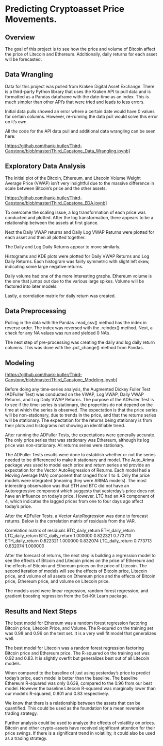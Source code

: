 # Predicting Cryptoasset Price Movements.

## Overview

The goal of this project is to see how the price and volume of Bitcoin affect the price of Litecoin and Ethereum. Additionally, daily returns for each asset will be forecasted.

## Data Wrangling

Data for this project was pulled from Kraken Digital Asset Exchange. There is a third-party Python library that uses the Kraken API to pull data and is formatted as a Pandas dataframe with the date-time as an index. This is much simpler than other API’s that were tried and leads to less errors. 

Initial data pulls showed an error where a certain date would have 0 values for certain columns. However, re-running the data pull would solve this error on it’s own.

All the code for the API data pull and additional data wrangling can be seen here:

[https://github.com/hank-butler/Third-Capstone/blob/master/Third_Capstone_Data_Wrangling.ipynb]

## Exploratory Data Analysis

The initial plot of the Bitcoin, Ethereum, and Litecoin Volume Weight Average Price (VWAP) isn’t very insightful due to the massive difference in scale between Bitcoin’s price and the other assets.

[https://github.com/hank-butler/Third-Capstone/blob/master/Third_Capstone_EDA.ipynb]

To overcome the scaling issue, a log transformation of each price was conducted and plotted. After the log transformation, there appears to be a relationship between the assets at first glance. 

Next the Daily VWAP returns and Daily Log VWAP Returns were plotted for each asset and then all plotted together.

The Daily and Log Daily Returns appear to move similarly.

Histograms and KDE plots were plotted for Daily VWAP Returns and Log Daily Returns. Each histogram was fairly symmetric with slight left skew, indicating some large negative returns.

Daily volume had one of the more interesting graphs. Ethereum volume is the one that jumps out due to the various large spikes. Volume will be factored into later models.

Lastly, a correlation matrix for daily return was created. 

## Data Preprocessing

Pulling in the data with the Pandas .read_csv() method has the index in reverse order. The index was reversed with the .reindex() method. Next, a check for any NA values was run and yielded 0 NA’s.

The next step of pre-processing was creating the daily and log daily return columns. This was done with the .pct_change() method from Pandas.

## Modeling

[https://github.com/hank-butler/Third-Capstone/blob/master/Third_Capstone_Modeling.ipynb]

Before doing any time-series analysis, the Augmented Dickey Fuller Test (ADFuller Test) was conducted on the VWAP, Log VWAP, Daily VWAP Returns, and Log Daily VWAP Returns. The purpose of the ADFuller Test is to see if the time-series is stationary, the properties do not depend on the time at which the series is observed. The expectation is that the price series will be non-stationary, due to trends in the price, and that the returns series will be stationary. The expectation for the returns being stationary is from their plots and histograms not showing an identifiable trend.

After running the ADFuller Tests, the expectations were generally accurate. The only price series that was stationary was Ethereum, although its log price was non-stationary. All returns series were stationary.

The ADFuller Tests results were done to establish whether or not the series needed to be differenced to make it stationary and model. The Auto_Arima package was used to model each price and return series and provide an expectation for the Vector AutoRegression of Returns. Each model had a Moving Average (MA) component that ranged from 1 to 4. Only the price models were integrated (meaning they were ARIMA models). The most interesting observation was that ETH and BTC did not have an Autoregressive component which suggests that yesterday’s price does not have an influence on today’s price. However, LTC had an AR component of 4, which indicates the lagged prices from one to four days ago affect today’s price.

After the ADFuller Tests, a Vector AutoRegression was done to forecast returns. Below is the correlation matrix of residuals from the VAR.

Correlation matrix of residuals
                    BTC_daily_return  ETH_daily_return  LTC_daily_return
BTC_daily_return            1.000000          0.822321          0.773713
ETH_daily_return            0.822321          1.000000          0.832074
LTC_daily_return            0.773713          0.832074          1.000000

After the forecast of returns, the next step is building a regression model to see the effects of Bitcoin and Litecoin prices on the price of Ethereum and the effects of Bitcoin and Ethereum prices on the price of Litecoin. The second iteration of models will see the effects of Bitcoin price, Litecoin price, and volume of all assets on Ethereum price and the effects of Bitcoin price, Ethereum price, and volume on Litecoin price. 

The models used were linear regression, random forest regression, and gradient boosting regression from the Sci-Kit Learn package.

## Results and Next Steps

The best model for Ethereum was a random forest regression factoring Bitcoin price, Litecoin Price, and Volume. The R-squred on the training set was 0.98 and 0.96 on the test set. It is a very well fit model that generalizes well.

The best model for Litecoin was a random forest regression factoring Bitcoin price and Ethereum price. The R-squared on the training set was 0.92 and 0.83. It is slightly overfit but generalizes best out of all Litecoin models.

When compared to the baseline of just using yesterday’s price to predict today’s price, each model is better than the baseline. The baseline Ethereum R-squared was only 0.639, compared to the 0.96 from our best model. However the baseline Litecoin R-squared was marginally lower than our model’s R-squared, 0.801 and 0.83 respectively.

We know that there is a relationship between the assets that can be quantified. This could be used as the foundation for a mean reversion trading strategy. 

Further analysis could be used to analyze the effects of volatility on prices. Bitcoin and other crypto-assets have received significant attention for their price swings. If there is a significant trend in volatility, it could also be used as a trading strategy.
